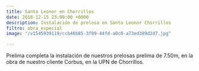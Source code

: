 ```yaml
---
title: Santa Leonor en Chorrillos
date: 2018-12-15 23:00:00 +0000
description: Instalación de prelosa en Santa Leonor Chorrillos
filtro: obra_especial
image: "/v1545939119/ccb46b85-3f99-44fd-a0c0-a73ed389d2d7.jpg"

---
```

Prelima completa la instalación de nuestros prelosas prelima de 7.50m, en la obra de nuestro cliente Corbus, en la UPN de Chorrillos.